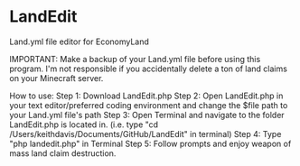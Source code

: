 # LandEdit
Land.yml file editor for EconomyLand

IMPORTANT: Make a backup of your Land.yml file before using this program. I'm not responsible if you accidentally delete a ton of land claims on your Minecraft server. 

How to use:
Step 1: Download LandEdit.php
Step 2: Open LandEdit.php in your text editor/preferred coding environment and change the $file path to your Land.yml file's path
Step 3: Open Terminal and navigate to the folder LandEdit.php is located in.
(i.e. type "cd /Users/keithdavis/Documents/GitHub/LandEdit" in terminal)
Step 4: Type "php landedit.php" in Terminal
Step 5: Follow prompts and enjoy weapon of mass land claim destruction. 



